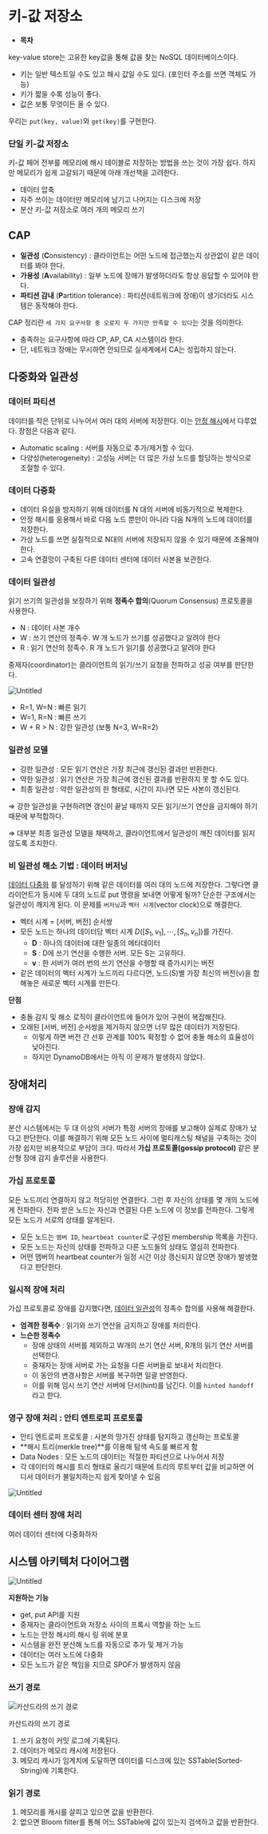 # 키-값 저장소

- **목차**

key-value store는 고유한 key값을 통해 값을 찾는 NoSQL 데이터베이스이다.

- 키는 일반 텍스트일 수도 있고 해시 값일 수도 있다. (포인터 주소를 쓰면 객체도 가능)
- 키가 짧을 수록 성능이 좋다.
- 값은 보통 무엇이든 올 수 있다.

우리는 `put(key, value)`와 `get(key)`를 구현한다.

### 단일 키-값 저장소

키-값 페어 전부를 메모리에 해시 테이블로 저장하는 방법을 쓰는 것이 가장 쉽다. 하지만 메모리가 쉽게 고갈되기 때문에 아래 개선책을 고려한다.

- 데이터 압축
- 자주 쓰이는 데이터만 메모리에 남기고 나머지는 디스크에 저장
- 분산 키-값 저장소로 여러 개의 메모리 쓰기

## CAP

- **일관성** (**C**onsistency) : 클라이언트는 어떤 노드에 접근했는지 상관없이 같은 데이터를 봐야 한다.
- **가용성** (**A**vailability) : 일부 노드에 장애가 발생하더라도 항상 응답할 수 있어야 한다.
- **파티션 감내** (**P**artition tolerance) :  파티션(네트워크에 장애)이 생기더라도 시스템은 동작해야 한다.

CAP 정리란 `세 가지 요구사항 중 오로지 두 가지만 만족할 수 있다`는 것을 의미한다.

- 충족하는 요구사항에 따라 CP, AP, CA 시스템이라 한다.
- 단, 네트워크 장애는 무시하면 안되므로 실세계에서 CA는 성립하지 않는다.

## 다중화와 일관성

### 데이터 파티션

데이터를 작은 단위로 나누어서 여러 대의 서버에 저장한다. 이는 [안정 해시](https://www.notion.so/9cc24771624e472db3e46c784f74628a)에서 다루었다. 장점은 다음과 같다.

- Automatic scaling : 서버를 자동으로 추가/제거할 수 있다.
- 다양성(heterogeneity) : 고성능 서버는 더 많은 가상 노드를 할당하는 방식으로 조절할 수 있다.

### 데이터 다중화

- 데이터 유실을 방지하기 위해 데이터를 N 대의 서버에 비동기적으로 복제한다.
- 안정 해시를 응용해서 바로 다음 노드 뿐만이 아니라 다음 N개의 노드에 데이터를 저장한다.
- 가상 노드를 쓰면 실질적으로 N대의 서버에 저장되지 않을 수 있기 때문에 조율해야 한다.
- 고속 연결망이 구축된 다른 데이터 센터에 데이터 사본을 보관한다.

### 데이터 일관성

읽기 쓰기의 일관성을 보장하기 위해 **정족수 합의**(Quorum Consensus) 프로토콜을 사용한다.

- N : 데이터 사본 개수
- W : 쓰기 연산의 정족수. W 개 노드가 쓰기를 성공했다고 알려야 한다
- R : 읽기 연산의 정족수. R 개 노드가 읽기를 성공했다고 알려야 한다

중재자(coordinator)는 클라이언트의 읽기/쓰기 요청을 전파하고 성공 여부를 판단한다.

![Untitled](./assets/kaonmir-1.png)

- R=1, W=N : 빠른 읽기
- W=1, R=N : 빠른 쓰기
- W + R > N : 강한 일관성 (보통 N=3, W=R=2)

### 일관성 모델

- 강한 일관성 : 모든 읽기 연산은 가장 최근에 갱신된 결과만 반환한다.
- 약한 일관성 : 읽기 연산은 가장 최근에 갱신된 결과를 반환하지 못 할 수도 있다.
- 최종 일관성 : 약한 일관성의 한 형태로, 시간이 지나면 모든 사본이 갱신된다.

⇒ 강한 일관성을 구현하려면 갱신이 끝날 때까지 모든 읽기/쓰기 연산을 금지해야 하기 때문에 부적합하다.

⇒ 대부분 최종 일관성 모델을 채택하고, 클라이언트에서 일관성이 깨진 데이터를 읽지 않도록 조치한다.

### 비 일관성 해소 기법 : 데이터 버저닝

[데이터 다중화](https://www.notion.so/9133838f22584d8bb7d1e6bae30cbd86) 를 달성하기 위해 같은 데이터를 여러 대의 노드에 저장한다. 그렇다면 클라이언트가 동시에 두 대의 노드로 put 명령을 보내면 어떻게 될까? 단순한 구조에서는 일관성이 깨지게 된다. 이 문제를 `버저닝`과 `벡터 시계`(vector clock)으로 해결한다.

- 벡터 시계 = [서버, 버전] 순서쌍
- 모든 노드는 하나의 데이터당 벡터 시계 $D([S_1, v_1],\,\cdots, [S_n, v_n])$를 가진다.
    - **D** : 하나의 데이터에 대한 일종의 메타데이터
    - **S** : D에 쓰기 연산을 수행한 서버. 모든 S는 고유하다.
    - **v** : 한 서버가 여러 번의 쓰기 연산을 수행할 때 증가시키는 버전
- 같은 데이터의 벡터 시계가 노드끼리 다르다면, 노드(S)별 가장 최신의 버전(v)을 합해놓은 새로운 벡터 시계를 만든다.

**단점**

- 충돌 감지 및 해소 로직이 클라이언트에 들어가 있어 구현이 복잡해진다.
- 오래된 [서버, 버전] 순서쌍을 제거하지 않으면 너무 많은 데이터가 저장된다.
    - 이렇게 하면 버전 간 선후 관계를 100% 확정할 수 없어 충돌 해소의 효율성이 낮아진다.
    - 하지만 DynamoDB에서는 아직 이 문제가 발생하지 않았다.

## 장애처리

### 장애 감지

분산 시스템에서는 두 대 이상의 서버가 특정 서버의 장애를 보고해야 실제로 장애가 났다고 판단한다. 이를 해결하기 위해 모든 노드 사이에 멀티캐스팅 채널을 구축하는 것이 가장 쉽지만 비용적으로 부담이 크다. 따라서 **가십 프로토콜(gossip protocol)** 같은 분산형 장애 감지 솔루션을 사용한다.

### 가십 프로토콜

모든 노드끼리 연결하지 않고 적당히만 연결한다. 그런 후 자신의 상태를 몇 개의 노드에게 전파한다. 전파 받은 노드는 자신과 연결된 다른 노드에 이 정보를 전파한다. 그렇게 모든 노드가 서로의 상태를 알게된다.

- 모든 노드는 `맴버 ID`, `heartbeat counter`로 구성된 membership 목록을 가진다.
- 모든 노드는 자신의 상태를 전파하고 다른 노드들의 상태도 열심히 전파한다.
- 어떤 맴버의 heartbeat counter가 일정 시간 이상 갱신되지 않으면 장애가 발생했다고 판단한다.

### 일시적 장애 처리

가십 프로토콜로 장애를 감지했다면, [데이터 일관성](https://www.notion.so/5d3704d6e0b449e5be657557dfa383cf)의 정족수 합의를 사용해 해결한다.

- **엄격한 정족수** : 읽기와 쓰기 연산을 금지하고 장애를 처리한다.
- **느슨한 정족수**
    - 장애 상태의 서버를 제외하고 W개의 쓰기 연산 서버, R개의 읽기 연산 서버를 선택한다.
    - 중재자는 장애 서버로 가는 요청을 다른 서버들로 보내서 처리한다.
    - 이 동안의 변경사항은 서버를 복구하면 일괄 반영한다.
    - 이를 위해 임시 쓰기 연산 서버에 단서(hint)를 남긴다. 이를 `hinted handoff`라고 한다.

### 영구 장애 처리 : 안티 엔트로피 프로토콜

- 안티 엔트로피 프로토콜 : 사본의 망가진 상태를 탐지하고 갱신하는 프로토콜
- **해시 트리(merkle tree)**를 이용해 탐색 속도를 빠르게 함
- Data Nodes : 모든 노드의 데이터는 적절한 파티션으로 나누어서 저장
- 각 데이터의 해시를 트리 형태로 올리기 때문에 트리의 루트부터 값을 비교하면 어디서 데이터가 불일치하는지 쉽게 찾아낼 수 있음

![Untitled](./assets/kaonmir-2.png)

### 데이터 센터 장애 처리

여러 데이터 센터에 다중화하자

## 시스템 아키텍처 다이어그램

![Untitled](./assets/kaonmir-1.png)

**지원하는 기능**

- get, put API를 지원
- 중재자는 클라이언트와 저장소 사이의 프록시 역할을 하는 노드
- 노드는 안정 해시의 해시 링 위에 분포
- 시스템을 완전 분산해 노드를 자동으로 추가 및 제거 가능
- 데이터는 여러 노드에 다중화
- 모든 노드가 같은 책임을 지므로 SPOF가 발생하지 않음

### 쓰기 경로

![카산드라의 쓰기 경로](./assets/kaonmir-3.png)

카산드라의 쓰기 경로

1. 쓰기 요청이 커밋 로그에 기록된다.
2. 데이터가 메모리 캐시에 저장된다.
3. 메모리 캐시가 임계치에 도달하면 데이터를 디스크에 있는 SSTable(Sorted-String)에 기록한다.

### 읽기 경로

1. 메모리를 캐시를 살피고 있으면 값을 반환한다.
2. 없으면 Bloom filter를 통해 어느 SSTable에 값이 있는지 검색하고 값을 반환한다.